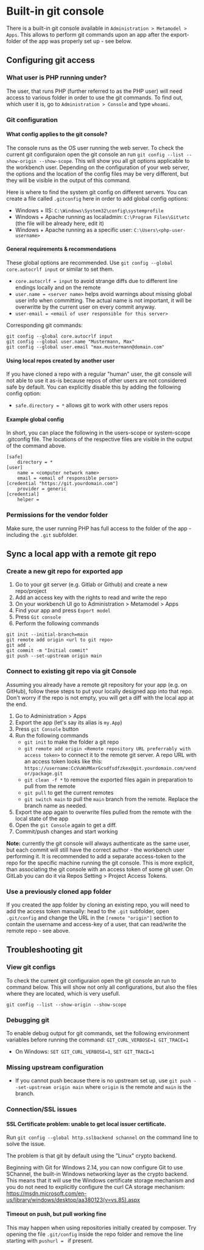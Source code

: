# Built-in git console

There is a built-in git console available in `Administration > Metamodel > Apps`. This allows to perform git commands upon an app after the export-folder of the app was properly set up - see below.

## Configuring git access

### What user is PHP running under?

The user, that runs PHP (further referred to as the PHP user) will need access to various folder in order to use the git commands. To find out, which user it is, go to `Administration > Console` and type `whoami`.

### Git configuration

#### What config applies to the git console?

The console runs as the OS user running the web server. To check the current git configuraion open the git console an run `git config --list --show-origin --show-scope`. This will show you all git options applicable to the workbench user. Depending on the configuration of your web server, the options and the location of the config files may be very different, but they will be visible in the output of this command.

Here is where to find the system git config on different servers. You can create a file called `.gitconfig` here in order to add global config options:

- Windows + IIS: `C:\Windows\System32\config\systemprofile`
- Windows + Apache running as localadmin: `C:\Program Files\Git\etc` (the file will be already here, edit it)
- Windows + Apache running as a specific user: `C:\Users\<php-user-username>`

#### General requirements & recommendations

These global options are recommended. Use `git config --global core.autocrlf input` or similar to set them.

- `core.autocrlf = input` to avoid strange diffs due to different line endings locally and on the remote
- `user.name = <server name>` helps avoid warnings about missing global user info when committing. The actual name is not important, it will be overwritte by the current user on every commit anyway.
- `user-email = <email of user responsible for this server>`

Corresponding git commands:

```
git config --global core.autocrlf input
git config --global user.name "Mustermann, Max"
git config --global user.email "max.mustermann@domain.com"
```

#### Using local repos created by another user

If you have cloned a repo with a regular "human" user, the git console will not able to use it as-is because repos of other users are not considered safe by default. You can explicitly disable this by adding the following config option:

- `safe.directory = *` allows git to work with other users repos

#### Example global config

In short, you can place the following in the users-scope or system-scope .gitconfig file. The locations of the respective files are visible in the output of the command above.

```
[safe]
	directory = *
[user]
	name = <computer network name>
	email = <email of responsible person>
[credential "https://git.yourdomain.com"]
	provider = generic
[credential]
    helper = 

```

### Permissions for the vendor folder

Make sure, the user running PHP has full access to the folder of the app - including the `.git` subfolder.

## Sync a local app with a remote git repo

### Create a new git repo for exported app

1. Go to your git server (e.g. Gitlab or Github) and create a new repo/project
2. Add an access key with the rights to read and write the repo
4. On your workbench UI go to Administration > Metamodel > Apps
5. Find your app and press `Export model`
6. Press `Git console`
7. Perform the following commands

```
git init --initial-branch=main
git remote add origin <url to git repo>
git add .
git commit -m "Initial commit"
git push --set-upstream origin main
```

### Connect to existing git repo via git Console

Assuming you already have a remote git repository for your app (e.g. on GitHub), follow these steps to put your locally designed app into that repo. Don't worry if the repo is not empty, you will get a diff with the local app at the end.

1. Go to Administration > Apps
2. Export the app (let's say its alias is `my.App`)
3. Press `git Console` button
4. Run the following commands
	- `git init` to make the folder a git repo
	- `git remote add origin <Remote repository URL preferrably with access token>` to connect it to the remote git server. A repo URL with an access token looks like this: `https://username:CcVuWsM6xrGcsdfsdfzkex@git.yourdomain.com/vendor/package.git`
	- `git clean -f *` to remove the exported files again in preparation to pull from the remote
	- `git pull` to get the current remotes
	- `git switch main` to pull the `main` branch from the remote. Replace the branch name as needed.
5. Export the app again to overwrite files pulled from the remote with the local state of the app
6. Open the `git Console` again to get a diff.
7. Commit/push changes and start working

**Note:** currently the git console will always authenticate as the same user, but each commit will still have the correct author - the workbench user performing it. It is recommended to add a separate access-token to the repo for the specific machine running the git console. This is more explicit, than associating the git console with an access token of some git user. On GitLab you can do it via Repos Setting > Project Access Tokens.

### Use a previously cloned app folder

If you created the app folder by cloning an existing repo, you will need to add the access token manually: head to the `.git` subfolder, open `.git/config` and change the URL in the `[remote "origin"]` section to contain the username and access-key of a user, that can read/write the remote repo - see above.

## Troubleshooting git

### View git configs

To check the current git configuraion open the git console an run to command below. This will show not only all configurations, but also the files where they are located, which is very usefull.

`git config --list --show-origin --show-scope`

### Debugging git

To enable debug output for git commands, set the following environment variables before running the command: `GIT_CURL_VERBOSE=1 GIT_TRACE=1`

- On Windows: `SET GIT_CURL_VERBOSE=1`, `SET GIT_TRACE=1`

### Missing upstream configuration

- If you cannot push because there is no upstream set up, use `git push --set-upstream origin main` where `origin` is the remote and `main` is the branch.

### Connection/SSL issues

#### SSL Certificate problem: unable to get local issuer certificate.

Run `git config --global http.sslbackend schannel` on the command line to solve the issue.

The problem is that git by default using the "Linux" crypto backend.

Beginning with Git for Windows 2.14, you can now configure Git to use SChannel, the built-in Windows networking layer as the crypto backend. This means that it will use the Windows certificate storage mechanism and you do not need to explicitly configure the curl CA storage mechanism: https://msdn.microsoft.com/en-us/library/windows/desktop/aa380123(v=vs.85).aspx

#### Timeout on push, but pull working fine

This may happen when using repositories initially created by composer. Try opening the file `.git/config` inside the repo folder and remove the line starting with `pushurl = ` if present.

